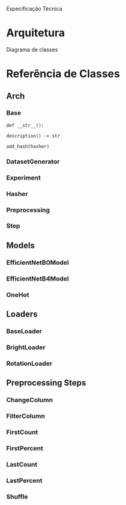 Especificação Técnica

# Arquitetura

Diagrama de classes

# Referência de Classes

## Arch

### Base

```
def __str__():
```

```
description() -> str
```

```
add_hash(hasher)
```

### DatasetGenerator

### Experiment

### Hasher

### Preprocessing

### Step

## Models

### EfficientNetB0Model

### EfficientNetB4Model

### OneHot

## Loaders

### BaseLoader

### BrightLoader

### RotationLoader

## Preprocessing Steps

### ChangeColumn

### FilterColumn

### FirstCount

### FirstPercent

### LastCount

### LastPercent

### Shuffle
